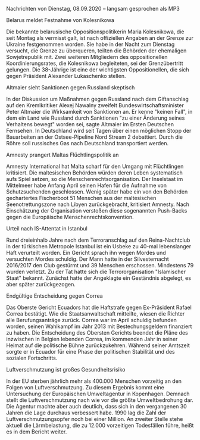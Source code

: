 Nachrichten von Dienstag, 08.09.2020 – langsam gesprochen als MP3

Belarus meldet Festnahme von Kolesnikowa

Die bekannte belarusische Oppositionspolitikerin Maria Kolesnikowa, die seit Montag als vermisst galt, ist nach offiziellen Angaben an der Grenze zur Ukraine festgenommen worden. Sie habe in der Nacht zum Dienstag versucht, die Grenze zu überqueren, teilten die Behörden der ehemaligen Sowjetrepublik mit. Zwei weiteren Mitgliedern des oppositionellen Koordinierungsrates, die Kolesnikowa begleiteten, sei der Grenzübertritt gelungen. Die 38-Jährige ist eine der wichtigsten Oppositionellen, die sich gegen Präsident Alexander Lukaschenko stellen.

Altmaier sieht Sanktionen gegen Russland skeptisch

In der Diskussion um Maßnahmen gegen Russland nach dem Giftanschlag auf den Kremlkritiker Alexej Nawalny zweifelt Bundeswirtschaftsminister Peter Altmaier die Wirksamkeit von Sanktionen an. Er kenne "keinen Fall", in dem ein Land wie Russland durch Sanktionen "zu einer Änderung seines Verhaltens bewegt" worden sei, sagte Altmaier im Ersten Deutschen Fernsehen. In Deutschland wird seit Tagen über einen möglichen Stopp der Bauarbeiten an der Ostsee-Pipeline Nord Stream 2 debattiert. Durch die Röhre soll russisches Gas nach Deutschland transportiert werden.

Amnesty prangert Maltas Flüchtlingspolitik an

Amnesty International hat Malta scharf für den Umgang mit Flüchtlingen kritisiert. Die maltesischen Behörden würden deren Leben systematisch aufs Spiel setzen, so die Menschenrechtsorganisation. Der Inselstaat im Mittelmeer habe Anfang April seinen Hafen für die Aufnahme von Schutzsuchenden geschlossen. Wenig später habe ein von den Behörden gechartertes Fischerboot 51 Menschen aus der maltesischen Seenotrettungszone nach Libyen zurückgebracht, kritisiert Amnesty. Nach Einschätzung der Organisation verstoßen diese sogenannten Push-Backs gegen die Europäische Menschenrechtskonvention.

Urteil nach IS-Attentat in Istanbul

Rund dreieinhalb Jahre nach dem Terroranschlag auf den Reina-Nachtclub in der türkischen Metropole Istanbul ist ein Usbeke zu 40-mal lebenslanger Haft verurteilt worden. Ein Gericht sprach ihn wegen Mordes und versuchten Mordes schuldig. Der Mann hatte in der Silvesternacht 2016/2017 den Club gestürmt und 39 Menschen erschossen. Mindestens 79 wurden verletzt. Zu der Tat hatte sich die Terrororganisation "Islamischer Staat" bekannt. Zunächst hatte der Angeklagte ein Geständnis abgelegt, es aber später zurückgezogen.

Endgültige Entscheidung gegen Correa

Das Oberste Gericht Ecuadors hat die Haftstrafe gegen Ex-Präsident Rafael Correa bestätigt. Wie die Staatsanwaltschaft mitteilte, wiesen die Richter alle Berufungsanträge zurück. Correa war im April schuldig befunden worden, seinen Wahlkampf im Jahr 2013 mit Bestechungsgeldern finanziert zu haben. Die Entscheidung des Obersten Gerichts beendet die Pläne des inzwischen in Belgien lebenden Correa, im kommenden Jahr in seiner Heimat auf die politische Bühne zurückzukehren. Während seiner Amtszeit sorgte er in Ecuador für eine Phase der politischen Stabilität und des sozialen Fortschritts.

Luftverschmutzung ist großes Gesundheitsrisiko

In der EU sterben jährlich mehr als 400.000 Menschen vorzeitig an den Folgen von Luftverschmutzung. Zu diesem Ergebnis kommt eine Untersuchung der Europäischen Umweltagentur in Kopenhagen. Demnach stellt die Luftverschmutzung nach wie vor die größte Umweltbedrohung dar. Die Agentur machte aber auch deutlich, dass sich in den vergangenen 30 Jahren die Lage durchaus verbessert habe. 1990 lag die Zahl der Luftverschmutzungsopfer noch bei einer Million. An zweiter Stelle stehe aktuell die Lärmbelastung, die zu 12.000 vorzeitigen Todesfällen führe, heißt es in dem Bericht weiter.
